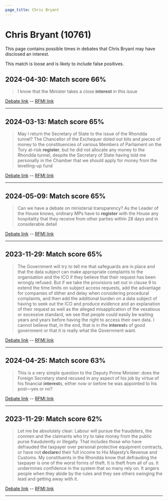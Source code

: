 ```yaml
---
page_title: Chris Bryant
---
```


# Chris Bryant  (10761)

This page contains possible times in debates that Chris Bryant may have disclosed an interest.

This match is loose and is likely to include false positives. 



## 2024-04-30: Match score 66%

>I know that the Minister takes a close **interest** in this issue

[Debate link](https://www.theyworkforyou.com/debates/?id=2024-04-30a.144.1)  --  [RFMI link](https://www.theyworkforyou.com/mp/10761/register)


---



## 2024-03-13: Match score 65%

>May I return the Secretary of State to the issue of the Rhondda tunnel? The Chancellor of the Exchequer doled out bits and pieces of money to the constituencies of various Members of Parliament on the Tory at-risk **register**, but he did not allocate any money to the Rhondda tunnel, despite the Secretary of State having told me personally in the Chamber that we should apply for money from the levelling-up fund

[Debate link](https://www.theyworkforyou.com/debates/?id=2024-03-13b.284.3)  --  [RFMI link](https://www.theyworkforyou.com/mp/10761/register)


---



## 2024-05-09: Match score 65%

>Can we have a debate on ministerial transparency? As the Leader of the House knows, ordinary MPs have to **register** with the House any hospitality that they receive from other parties within 28 days and in considerable detail

[Debate link](https://www.theyworkforyou.com/debates/?id=2024-05-09b.699.1)  --  [RFMI link](https://www.theyworkforyou.com/mp/10761/register)


---



## 2023-11-29: Match score 65%

>The Government will try to tell me that safeguards are in place and that the data subject can make appropriate complaints to the organisation and the ICO if they believe that their request has been wrongly refused. But if we take the provisions set out in clause 9 to extend the time limits on subject access requests, add the advantage for companies of dither and delay when considering procedural complaints, and then add the additional  burden on a data subject of having to seek out the ICO and produce evidence and an explanation of their request as well as the alleged misapplication of the vexatious or excessive standard, we see that people could easily be waiting years and years before having the right to access their own data. I cannot believe that, in the end, that is in the **interest**s of good government or that it is really what the Government want.

[Debate link](https://www.theyworkforyou.com/debates/?id=2023-11-29b.881.5)  --  [RFMI link](https://www.theyworkforyou.com/mp/10761/register)


---



## 2024-04-25: Match score 63%

>This is a very simple question to the Deputy Prime Minister: does the Foreign Secretary stand recused in any aspect of his job by virtue of his financial **interest**s, either now or before he was appointed to his post—yes or no?

[Debate link](https://www.theyworkforyou.com/debates/?id=2024-04-25b.1135.2)  --  [RFMI link](https://www.theyworkforyou.com/mp/10761/register)


---



## 2023-11-29: Match score 62%

>Let me be absolutely clear: Labour will pursue the fraudsters, the conmen and the claimants who try to take money from the public purse fraudulently or illegally. That includes those who have defrauded the taxpayer over personal protective equipment contracts, or have not **declare**d their full income to His Majesty’s Revenue and Customs. My constituents in the Rhondda know that defrauding the taxpayer is one of the worst forms of theft. It is theft from all of us. It undermines confidence in the system that so many rely on. It angers people when they abide by the rules and they see others swinging the lead and getting away with it.

[Debate link](https://www.theyworkforyou.com/debates/?id=2023-11-29b.886.1)  --  [RFMI link](https://www.theyworkforyou.com/mp/10761/register)


---

